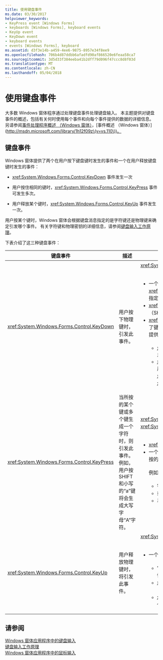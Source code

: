 ```yaml
---
title: 使用键盘事件
ms.date: 03/30/2017
helpviewer_keywords:
- KeyPress event [Windows Forms]
- keyboards [Windows Forms], keyboard events
- KeyUp event
- KeyDown event
- keyboard events
- events [Windows Forms], keyboard
ms.assetid: d3f3e14b-a459-4ee6-9875-8957e34f8ee9
ms.openlocfilehash: 706b4d87ddbb6afadfd90af866520e6feaa58ca7
ms.sourcegitcommit: 3d5d33f384eeba41b2dff79d096f47ccc8d8f03d
ms.translationtype: MT
ms.contentlocale: zh-CN
ms.lasthandoff: 05/04/2018
---
```

# <a name="using-keyboard-events"></a>使用键盘事件
大多数 Windows 窗体程序通过处理键盘事件处理键盘输入。 本主题提供对键盘事件的概述，包括有关何时使用每个事件和向每个事件提供的数据的详细信息。  另请参阅[事件处理程序概述 （Windows 窗体）](http://msdn.microsoft.com/library/be6fx1bb\(v=vs.110\))，[事件概述 （Windows 窗体）](http://msdn.microsoft.com/library/1h12f09z\(v=vs.110\))。  
  
## <a name="keyboard-events"></a>键盘事件  
 Windows 窗体提供了两个在用户按下键盘键时发生的事件和一个在用户释放键盘键时发生的事件：  
  
-   <xref:System.Windows.Forms.Control.KeyDown> 事件发生一次  
  
-   用户按住相同的键时，<xref:System.Windows.Forms.Control.KeyPress> 事件可发生多次。  
  
-   用户释放某个键时，<xref:System.Windows.Forms.Control.KeyUp> 事件发生一次。  
  
 用户按某个键时，Windows 窗体会根据键盘消息指定的是字符键还是物理键来确定引发哪个事件。 有关字符键和物理密钥的详细信息，请参阅[键盘输入工作原理](../../../docs/framework/winforms/how-keyboard-input-works.md)。  
  
 下表介绍了这三种键盘事件：  
  
|键盘事件|描述|结果|  
|--------------------|-----------------|-------------|  
|<xref:System.Windows.Forms.Control.KeyDown>|用户按下物理键时，引发此事件。|<xref:System.Windows.Forms.Control.KeyDown> 的处理程序接收：<br /><br /> <ul><li>一个 <xref:System.Windows.Forms.KeyEventArgs> 参数，它提供 <xref:System.Windows.Forms.KeyEventArgs.KeyCode%2A> 属性（该属性指定一个物理键盘按钮）。</li><li><xref:System.Windows.Forms.KeyEventArgs.Modifiers%2A> 属性（SHIFT、CTRL 或 ALT）。</li><li><xref:System.Windows.Forms.KeyEventArgs.KeyData%2A> 属性（它结合了键代码和修饰符）。 <xref:System.Windows.Forms.KeyEventArgs> 参数还提供：<br /><br /> <ul><li><xref:System.Windows.Forms.KeyEventArgs.Handled%2A> 属性，可以设置该属性以防止基础控件接收键。</li><li><xref:System.Windows.Forms.KeyEventArgs.SuppressKeyPress%2A> 属性，可用于取消该击键的 <xref:System.Windows.Forms.Control.KeyPress> 和 <xref:System.Windows.Forms.Control.KeyUp> 事件。</li></ul></li></ul>|  
|<xref:System.Windows.Forms.Control.KeyPress>|当所按的某个键或多个键生成一个字符时，则引发此事件。 例如，用户按 SHIFT 和小写的“a”键将会生成大写字母“A”字符。|<xref:System.Windows.Forms.Control.KeyPress> 在 <xref:System.Windows.Forms.Control.KeyDown> 后引发。<br /><br /> <ul><li><xref:System.Windows.Forms.Control.KeyPress> 的处理程序接收：</li><li>一个 <xref:System.Windows.Forms.KeyPressEventArgs> 参数，它包含所按的键的字符代码。 此字符代码对每个字符键和修改键组合都是唯一的。<br /><br />     例如，“A”键将生成：<br /><br /> <ul><li>字符代码 65（如果与 SHIFT 键一起按下）</li><li>或 CAPS LOCK 键 97（如果单独按下），</li><li>以及 1（如果与 CTRL 键一起按下）。</li></ul></li></ul>|  
|<xref:System.Windows.Forms.Control.KeyUp>|用户释放物理键时，将引发此事件。|<xref:System.Windows.Forms.Control.KeyUp> 的处理程序接收：<br /><br /> <ul><li>一个 <xref:System.Windows.Forms.KeyEventArgs> 参数：<br /><br /> <ul><li>它提供 <xref:System.Windows.Forms.KeyEventArgs.KeyCode%2A> 属性（该属性指定一个物理键盘按钮）。</li><li><xref:System.Windows.Forms.KeyEventArgs.Modifiers%2A> 属性（SHIFT、CTRL 或 ALT）。</li><li><xref:System.Globalization.SortKey.KeyData%2A> 属性（它结合了键代码和修饰符）。</li></ul></li></ul>|  
  
## <a name="see-also"></a>请参阅  
 [Windows 窗体应用程序中的键盘输入](../../../docs/framework/winforms/keyboard-input-in-a-windows-forms-application.md)  
 [键盘输入工作原理](../../../docs/framework/winforms/how-keyboard-input-works.md)  
 [Windows 窗体应用程序中的鼠标输入](../../../docs/framework/winforms/mouse-input-in-a-windows-forms-application.md)
